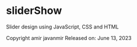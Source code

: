 # sliderShow
Slider design using JavaScript, CSS and HTML

Copyright amir javanmir
Released on: June 13, 2023
